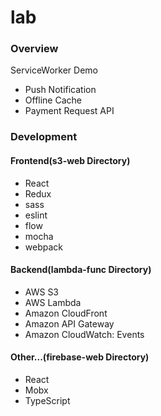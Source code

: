 lab
===================

### Overview
ServiceWorker Demo
* Push Notification
* Offline Cache
* Payment Request API

### Development
#### Frontend(s3-web Directory)
* React
* Redux
* sass
* eslint
* flow
* mocha
* webpack

#### Backend(lambda-func Directory)
* AWS S3
* AWS Lambda
* Amazon CloudFront
* Amazon API Gateway
* Amazon CloudWatch: Events

#### Other...(firebase-web Directory)
* React
* Mobx
* TypeScript
